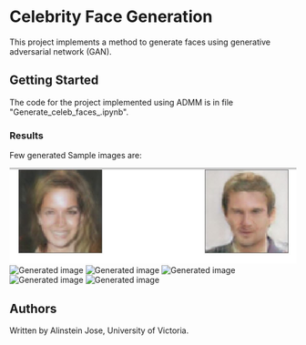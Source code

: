 # Celebrity Face Generation
This project implements a method to generate faces using generative adversarial network (GAN). 



## Getting Started

The code for the project implemented using ADMM is in file "Generate_celeb_faces_.ipynb".


### Results

Few generated Sample images are:

![Generated image](https://github.com/alinstein/Face_generation/blob/master/5.JPG)
![Generated image](https://github.com/alinstein/Face_generation/blob/master/observation/6.JPG)
![Generated image](https://github.com/alinstein/Face_generation/blob/master/observation/7.JPG)
![Generated image](https://github.com/alinstein/Face_generation/blob/master/observation/8.JPG)
![Generated image](https://github.com/alinstein/Face_generation/blob/master/observation/9.JPG)
![Generated image](https://github.com/alinstein/Face_generation/blob/master/observation/10.JPG)



## Authors

Written by Alinstein Jose, University of Victoria.



